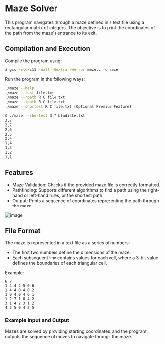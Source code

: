 # Maze Solver
This program navigates through a maze defined in a text file using a rectangular matrix of integers. The objective is to print the coordinates of the path from the maze's entrance to its exit.

## Compilation and Execution
Compile the program using:
```bash
$ gcc -std=c11 -Wall -Wextra -Werror maze.c -o maze
```
Run the program in the following ways:
```bash
./maze --help
./maze --test file.txt
./maze --rpath R C file.txt
./maze --lpath R C file.txt
./maze --shortest R C file.txt (Optional Premium Feature)
```
```bash
$ ./maze --shortest 3 7 bludiste.txt
3,7
2,7
2,6
2,5
2,4
1,4
1,3
1,2
1,1
```
## Features
- Maze Validation: Checks if the provided maze file is correctly formatted.
- Pathfinding: Supports different algorithms to find a path using the right-hand or left-hand rules, or the shortest path.
- Output: Prints a sequence of coordinates representing the path through the maze.

![image](https://github.com/sleaper/IZP-1/assets/19505081/29ef62a0-9081-481b-af12-2bfa37aebb6e)

## File Format
The maze is represented in a text file as a series of numbers:
- The first two numbers define the dimensions of the maze.
- Each subsequent line contains values for each cell, where a 3-bit value defines the boundaries of each triangular cell.

Example:
```
6 7
1 4 4 2 5 0 6
1 4 4 0 4 0 2
1 0 4 0 4 6 1
1 2 7 1 0 4 2
3 1 4 2 3 1 2
4 2 5 0 4 2 5
```

### Example Input and Output
Mazes are solved by providing starting coordinates, and the program outputs the sequence of moves to navigate through the maze.
